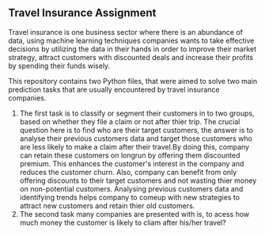 <h2>Travel Insurance Assignment</h2>

Travel insurance is one business sector where there is an abundance of data, using machine 
learning techniques companies wants to take effective decisions by utilizing the data in their 
hands in order to improve their market strategy, attract customers with discounted deals and 
increase their profits by spending their funds wisely.

This repository contains two Python files, that were aimed to solve two main prediction tasks that are usually encountered by travel insurance companies.
<ol>
  <li>The first task is to classify or segment their customers in to two groups, based on whether they file a claim or not after thier trip. The crucial question here is to find    who are their target customers, the answer is to analyse their previous customers data and target those customers who are less likely to make a claim after their travel.By doing this, company can retain these customers on longrun by offering them discounted premium. This enhances the customer's interest in the company and reduces the customer churn. Also, company can benefit from only offering discounts to their target customers and not wasting thier money on non-potential customers. Analysing previous customers data and identifying trends helps company to comeup with new strategies to attract new customers and retain thier old customers.</li>
  <li>The second task many companies are presented with is, to acess how much money the customer is likely to cliam after his/her travel? </li>
  </ol>
  


